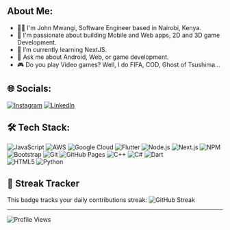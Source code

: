 ## About Me:
- 👨‍💻 I'm John Mwangi, Software Engineer based in Nairobi, Kenya.
- 🚀 I'm passionate about building Mobile and Web apps, 2D and 3D game Development.
- 🌱 I’m currently learning NextJS.
- 💬 Ask me about Android, Web, or game development.
- 🎮 Do you play Video games? Well, I do FIFA, COD, Ghost of Tsushima...

## 🌐 Socials:
[![Instagram](https://img.shields.io/badge/Instagram-%23E4405F.svg?logo=instagram&logoColor=white)](https://www.instagram.com/_a.kagami_/)
[![LinkedIn](https://img.shields.io/badge/LinkedIn-%230077B5.svg?logo=linkedin&logoColor=white)](https://www.linkedin.com/in/willy-john-3028b9210/)

## 🛠 Tech Stack:
![JavaScript](https://img.shields.io/badge/JavaScript-%23323330.svg?logo=javascript&logoColor=%23F7DF1E)
![AWS](https://img.shields.io/badge/AWS-%23FF9900.svg?logo=amazon-aws&logoColor=white)
![Google Cloud](https://img.shields.io/badge/Google_Cloud-%234285F4.svg?logo=google-cloud&logoColor=white)
![Flutter](https://img.shields.io/badge/Flutter-%2302569B.svg?logo=flutter&logoColor=white)
![Node.js](https://img.shields.io/badge/Node.js-%2343853D.svg?logo=node.js&logoColor=white)
![Next.js](https://img.shields.io/badge/Next.js-%23000000.svg?logo=next.js&logoColor=white)
![NPM](https://img.shields.io/badge/NPM-%23000000.svg?logo=npm&logoColor=white)
![Bootstrap](https://img.shields.io/badge/Bootstrap-%23563D7C.svg?logo=bootstrap&logoColor=white)
![Git](https://img.shields.io/badge/Git-%23F05033.svg?logo=git&logoColor=white)
![GitHub Pages](https://img.shields.io/badge/GitHub_Pages-%23327FC7.svg?logo=github&logoColor=white)
![C++](https://img.shields.io/badge/C++-%2300599C.svg?logo=c%2B%2B&logoColor=white)
![C#](https://img.shields.io/badge/C%23-%23239120.svg?logo=c-sharp&logoColor=white)
![Dart](https://img.shields.io/badge/Dart-%230175C2.svg?logo=dart&logoColor=white)  
![HTML5](https://img.shields.io/badge/HTML5-%23E34F26.svg?logo=html5&logoColor=white)
![Python](https://img.shields.io/badge/Python-%233776AB.svg?logo=python&logoColor=white)


## 🚀 Streak Tracker
This badge tracks your daily contributions streak:
![GitHub Streak](https://streak-stats.demolab.com/?user=infiltrator12&theme=radical&hide_border=false)

---

![Profile Views](https://komarev.com/ghpvc/?username=iinfiltrator12&style=for-the-badge)

